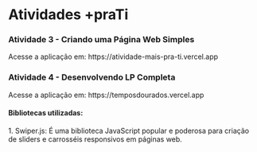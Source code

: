 <h1>Atividades +praTi</h1>

<h3>Atividade 3 - Criando uma Página Web Simples</h3>
Acesse a aplicação em: https://atividade-mais-pra-ti.vercel.app

<h3>Atividade 4 - Desenvolvendo LP Completa</h3>
Acesse a aplicação em: https://temposdourados.vercel.app

<h4>Bibliotecas utilizadas: </h4>
1. Swiper.js: É uma biblioteca JavaScript popular e poderosa para criação de sliders e carrosséis responsivos em páginas web.
